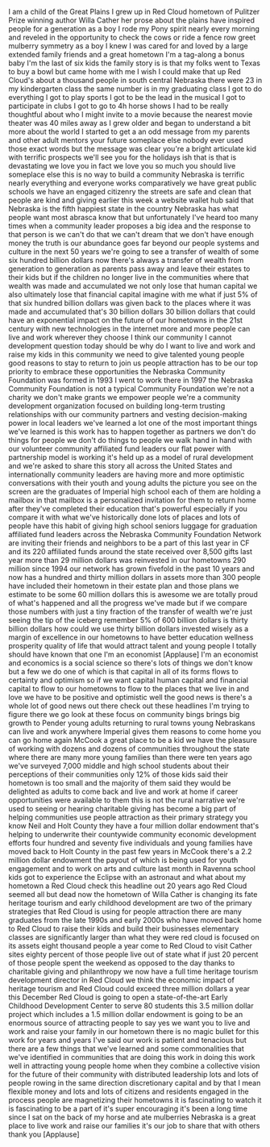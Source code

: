 
I am a child of the Great Plains I grew
up in Red Cloud hometown of Pulitzer
Prize winning author Willa Cather
her prose about the plains have inspired
people for a generation as a boy I rode
my Pony spirit nearly every morning and
reveled in the opportunity to check the
cows or ride a fence row greet mulberry
symmetry as a boy I knew I was cared for
and loved by a large extended family
friends and a great hometown I&#39;m a
tag-along a bonus baby I&#39;m the last of
six kids the family story is is that my
folks went to Texas to buy a bowl but
came home with me
I wish I could make that up Red Cloud&#39;s
about a thousand people in south central
Nebraska
there were 23 in my kindergarten class
the same number is in my graduating
class I got to do everything I got to
play sports I got to be the lead in the
musical I got to participate in clubs I
got to go to 4h horse shows I had to be
really thoughtful about who I might
invite to a movie because the nearest
movie theater was 40 miles away as I
grew older and began to understand a bit
more about the world I started to get a
an odd message from my parents and other
adult mentors your future someplace else
nobody ever used those exact words but
the message was clear you&#39;re a bright
articulate kid with terrific prospects
we&#39;ll see you for the holidays ish that
is that is devastating we love you in
fact we love you so much you should live
someplace else
this is no way to build a community
Nebraska is terrific nearly everything
and everyone works comparatively we have
great public schools we have an engaged
citizenry the streets are safe and clean
that people are kind and giving earlier
this week a website wallet hub said that
Nebraska is the fifth happiest state in
the country Nebraska has what people
want most abrasca know that but
unfortunately I&#39;ve heard too many times
when a community leader proposes a big
idea and the response to that person is
we can&#39;t do that we can&#39;t dream that we
don&#39;t have enough money the truth is our
abundance goes far beyond our people
systems and culture in the next 50 years
we&#39;re going to see a transfer of wealth
of some six hundred billion dollars now
there&#39;s always a transfer of wealth from
generation to generation as parents pass
away and leave their estates to their
kids but if the children no longer live
in the communities where that wealth was
made and accumulated we not only lose
that human capital we also ultimately
lose that financial capital imagine with
me what if just 5% of that six hundred
billion dollars was given back to the
places where it was made and accumulated
that&#39;s 30 billion dollars 30 billion
dollars that could have an exponential
impact on the future of our hometowns in
the 21st century with new technologies
in the internet more and more people can
live and work wherever they choose I
think our community I cannot
development question today should be why
do I want to live and work and raise my
kids in this community we need to give
talented young people good reasons to
stay to return to join us
people attraction has to be our top
priority to embrace these opportunities
the Nebraska Community Foundation was
formed in 1993 I went to work there in
1997 the Nebraska Community Foundation
is not a typical Community Foundation
we&#39;re not a charity we don&#39;t make grants
we empower people we&#39;re a community
development organization focused on
building long-term trusting
relationships with our community
partners and vesting decision-making
power in local leaders we&#39;ve learned a
lot one of the most important things
we&#39;ve learned is this work has to happen
together as partners we don&#39;t do things
for people we don&#39;t do things to people
we walk hand in hand with our volunteer
community affiliated fund leaders our
flat power with partnership model is
working it&#39;s held up as a model of rural
development and we&#39;re asked to share
this story all across the United States
and internationally community leaders
are having more and more optimistic
conversations with their youth and young
adults the picture you see on the screen
are the graduates of Imperial high
school each of them are holding a
mailbox in that mailbox is a
personalized invitation for them to
return home after they&#39;ve completed
their education that&#39;s powerful
especially if you compare it with
what we&#39;ve historically done lots of
places and lots of people have this
habit of giving high school seniors
luggage for graduation affiliated fund
leaders across the Nebraska Community
Foundation Network are inviting their
friends and neighbors to be a part of
this last year in CF and its 220
affiliated funds around the state
received over 8,500 gifts last year more
than 29 million dollars was reinvested
in our hometowns 290 million since 1994
our network has grown fivefold in the
past 10 years and now has a hundred and
thirty million dollars in assets more
than 300 people have included their
hometown in their estate plan and those
plans we estimate to be some 60 million
dollars this is awesome we are totally
proud of what&#39;s happened and all the
progress we&#39;ve made but if we compare
those numbers with just a tiny fraction
of the transfer of wealth we&#39;re just
seeing the tip of the iceberg remember
5% of 600 billion dollars is thirty
billion dollars how could we use thirty
billion dollars invested wisely as a
margin of excellence in our hometowns to
have better education wellness
prosperity quality of life that would
attract talent and young people
I totally should have known that one I&#39;m
an economist
[Applause]
I&#39;m an economist and economics is a
social science so there&#39;s lots of things
we don&#39;t know but a few we do one of
which is that capital in all of its
forms flows to certainty and optimism so
if we want capital human capital and
financial capital to flow to our
hometowns to flow to the places that we
live in and love we have to be positive
and optimistic well the good news is
there&#39;s a whole lot of good news out
there check out these headlines I&#39;m
trying to figure there we go look at
these focus on community bings brings
big growth to Pender young adults
returning to rural towns young
Nebraskans can live and work anywhere
Imperial gives them reasons to come home
you can go home again McCook a great
place to be a kid we have the pleasure
of working with dozens and dozens of
communities throughout the state where
there are many more young families than
there were ten years ago
we&#39;ve surveyed 7,000 middle and high
school students about their perceptions
of their communities only 12% of those
kids said their hometown is too small
and the majority of them said they would
be delighted as adults to come back and
live and work at home if career
opportunities were available to them
this is not the rural narrative we&#39;re
used to seeing or hearing charitable
giving has become a big part of helping
communities use people attraction as
their primary strategy you know Neil and
Holt County they have a four million
dollar endowment that&#39;s helping to
underwrite their countywide community
economic development efforts four
hundred and seventy five individuals and
young families have moved back to Holt
County in the past few years in McCook
there&#39;s a 2.2 million dollar endowment
the payout of which is being used
for youth engagement and to work on arts
and culture last month in Ravenna school
kids got to experience the Eclipse with
an astronaut and what about my hometown
a Red Cloud check this headline out 20
years ago Red Cloud seemed all but dead
now the hometown of Willa Cather is
changing its fate heritage tourism and
early childhood development are two of
the primary strategies that Red Cloud is
using for people attraction there are
many graduates from the late 1990s and
early 2000s who have moved back home to
Red Cloud to raise their kids and build
their businesses elementary classes are
significantly larger than what they were
red cloud is focused on its assets eight
thousand people a year come to Red Cloud
to visit Cather sites eighty percent of
those people live out of state what if
just 20 percent of those people spent
the weekend as opposed to the day thanks
to charitable giving and philanthropy we
now have a full time heritage tourism
development director in Red Cloud we
think the economic impact of heritage
tourism and Red Cloud could exceed three
million dollars a year this December Red
Cloud is going to open a
state-of-the-art Early Childhood
Development Center to serve 80 students
this 3.5 million dollar project which
includes a 1.5 million dollar endowment
is going to be an enormous source of
attracting people to say yes we want you
to live and work and raise your family
in our hometown
there is no magic bullet for this work
for years and years I&#39;ve said our work
is patient and tenacious but there are a
few things that we&#39;ve learned and some
commonalities that we&#39;ve identified in
communities that are doing this work in
doing this work well in attracting young
people home when they combine a
collective vision for the future of
their community with distributed
leadership lots and lots of people
rowing in the same direction
discretionary capital and by that I mean
flexible money and lots and lots of
citizens and residents engaged in the
process people are magnetizing their
hometowns it is fascinating to watch it
is fascinating to be a part of it&#39;s
super encouraging it&#39;s been a long time
since I sat on the back of my horse and
ate mulberries Nebraska is a great place
to live work and raise our families it&#39;s
our job to share that with others thank
you
[Applause]
